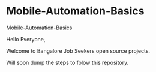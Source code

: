 # Mobile-Automation-Basics
Mobile-Automation-Basics

Hello Everyone,

Welcome to Bangalore Job Seekers open source projects.

Will soon dump the steps to folow this repository.
